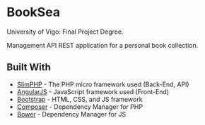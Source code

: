 # BookSea
University of Vigo: Final Project Degree. 

Management API REST application for a personal book collection.

## Built With

* [SlimPHP](https://www.slimframework.com/) - The PHP micro framework used (Back-End, API)
* [AngularJS](https://angularjs.org/) - JavaScript framework used (Front-End)
* [Bootstrap](https://getbootstrap.com/docs/3.3/) - HTML, CSS, and JS framework
* [Composer](https://getcomposer.org/) - Dependency Manager for PHP
* [Bower](https://bower.io/) - Dependency Manager for JS
